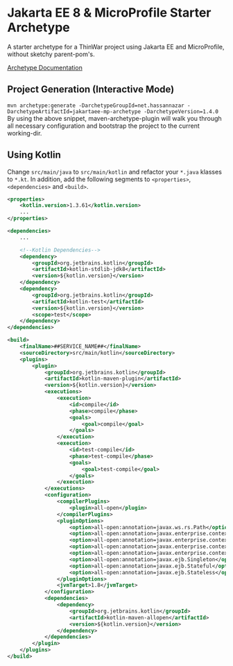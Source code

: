 # Jakarta EE 8 & MicroProfile Starter Archetype
A starter archetype for a ThinWar project using Jakarta EE and MicroProfile, without sketchy parent-pom's.

[Archetype Documentation](https://github.com/codelair-io/jakartaee-mp-archetype/blob/master/src/main/resources/archetype-resources/README.md)

## Project Generation (Interactive Mode)

`mvn archetype:generate -DarchetypeGroupId=net.hassannazar -DarchetypeArtifactId=jakartaee-mp-archetype -DarchetypeVersion=1.4.0  `  
By using the above snippet, maven-archetype-plugin will walk you through all necessary configuration and bootstrap the project to the current working-dir.

## Using Kotlin
Change `src/main/java` to `src/main/kotlin` and refactor your `*.java` klasses to `*.kt`. In addition, add the following segments to `<properties>`, `<dependencies>` and `<build>`.
```xml
<properties>
    <kotlin.version>1.3.61</kotlin.version>
    ...
</properties>

<dependencies>
    ...

    <!--Kotlin Dependencies-->
    <dependency>
        <groupId>org.jetbrains.kotlin</groupId>
        <artifactId>kotlin-stdlib-jdk8</artifactId>
        <version>${kotlin.version}</version>
    </dependency>
    <dependency>
        <groupId>org.jetbrains.kotlin</groupId>
        <artifactId>kotlin-test</artifactId>
        <version>${kotlin.version}</version>
        <scope>test</scope>
    </dependency>
</dependencies>

<build>
    <finalName>##SERVICE_NAME##</finalName>
    <sourceDirectory>src/main/kotlin</sourceDirectory>
    <plugins>
        <plugin>
            <groupId>org.jetbrains.kotlin</groupId>
            <artifactId>kotlin-maven-plugin</artifactId>
            <version>${kotlin.version}</version>
            <executions>
                <execution>
                    <id>compile</id>
                    <phase>compile</phase>
                    <goals>
                        <goal>compile</goal>
                    </goals>
                </execution>
                <execution>
                    <id>test-compile</id>
                    <phase>test-compile</phase>
                    <goals>
                        <goal>test-compile</goal>
                    </goals>
                </execution>
            </executions>
            <configuration>
                <compilerPlugins>
                    <plugin>all-open</plugin>
                </compilerPlugins>
                <pluginOptions>
                    <option>all-open:annotation=javax.ws.rs.Path</option>
                    <option>all-open:annotation=javax.enterprise.context.RequestScoped</option>
                    <option>all-open:annotation=javax.enterprise.context.SessionScoped</option>
                    <option>all-open:annotation=javax.enterprise.context.ApplicationScoped</option>
                    <option>all-open:annotation=javax.enterprise.context.Dependent</option>
                    <option>all-open:annotation=javax.ejb.Singleton</option>
                    <option>all-open:annotation=javax.ejb.Stateful</option>
                    <option>all-open:annotation=javax.ejb.Stateless</option>
                </pluginOptions>
                <jvmTarget>1.8</jvmTarget>
            </configuration>
            <dependencies>
                <dependency>
                    <groupId>org.jetbrains.kotlin</groupId>
                    <artifactId>kotlin-maven-allopen</artifactId>
                    <version>${kotlin.version}</version>
                </dependency>
            </dependencies>
        </plugin>
    </plugins>
</build>
```
